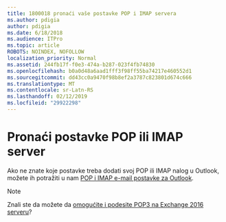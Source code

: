 ```yaml
---
title: 1800018 pronaći vaše postavke POP i IMAP servera
ms.author: pdigia
author: pdigia
ms.date: 6/18/2018
ms.audience: ITPro
ms.topic: article
ROBOTS: NOINDEX, NOFOLLOW
localization_priority: Normal
ms.assetid: 244fb17f-f0e3-474a-b287-023f4fb74830
ms.openlocfilehash: b0a0d48a6aad1fff3f98ff55ba74217e460552d1
ms.sourcegitcommit: dd43cc0a9470f98b8ef2a3787c823801d674c666
ms.translationtype: MT
ms.contentlocale: sr-Latn-RS
ms.lasthandoff: 02/12/2019
ms.locfileid: "29922298"
---
```

# <a name="find-your-pop-or-imap-server-settings"></a>Pronaći postavke POP ili IMAP server

Ako ne znate koje postavke treba dodati svoj POP ili IMAP nalog u Outlook, možete ih potražiti u nam [POP i IMAP e-mail postavke za Outlook](https://support.office.com/article/8361e398-8af4-4e97-b147-6c6c4ac95353.aspx).
  
> [!NOTE]
> Znali ste da možete da [omogućite i podesite POP3 na Exchange 2016 serveru](https://technet.microsoft.com/library/bb124934%28v=exchg.160%29.aspx)? 
  

